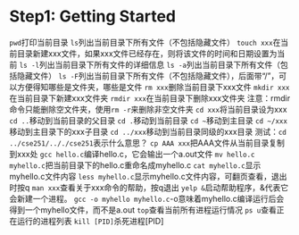 # Step1: Getting Started
`pwd`打印当前目录
`ls`列出当前目录下所有文件（不包括隐藏文件）
`touch xxx`在当前目录新建xxx文件，如果xxx文件已经存在，则将该文件的时间和日期设置为当前
`ls -l`列出当前目录下所有文件的详细信息
`ls -a`列出当前目录下所有文件（包括隐藏文件）
`ls -F`列出当前目录下所有文件（不包括隐藏文件），后面带“/”，可以方便得知哪些是文件夹，哪些是文件
`rm xxx`删除当前目录下xxx文件
`mkdir xxx`在当前目录下新建xxx文件夹
`rmdir xxx`在当前目录下删除xxx文件夹
注意：rmdir命令只能删除空文件夹，使用`rm -r`来删除非空文件夹
`cd xxx`将当前目录设为xxx
`cd ..`移动到当前目录的父目录
`cd .`移动到当前目录
`cd ~`移动到主目录
`cd ~/xxx`移动到主目录下的xxx子目录
`cd ../xxx`移动到当前目录同级的xxx目录
测试：`cd ../cse251/.././cse251`表示什么意思？
`cp AAA xxx`把AAA文件从当前目录复制到xxx处
`gcc hello.c`编译hello.c，它会输出一个a.out文件
`mv hello.c myhello.c`把当前目录下的hello.c重命名成myhello.c
`cat myhello.c`显示myhello.c文件内容
`less myhello.c`显示myhello.c文件内容，可翻页查看，退出时按q
`man xxx`查看关于xxx命令的帮助，按q退出
`yelp &`启动帮助程序，&代表它会新建一个进程。
`gcc -o myhello myhello.c`-o意味着myhello.c编译运行后会得到一个myhello文件，而不是a.out
`top`查看当前所有进程运行情况
`ps u`查看正在运行的进程列表
`kill [PID]`杀死进程[PID]